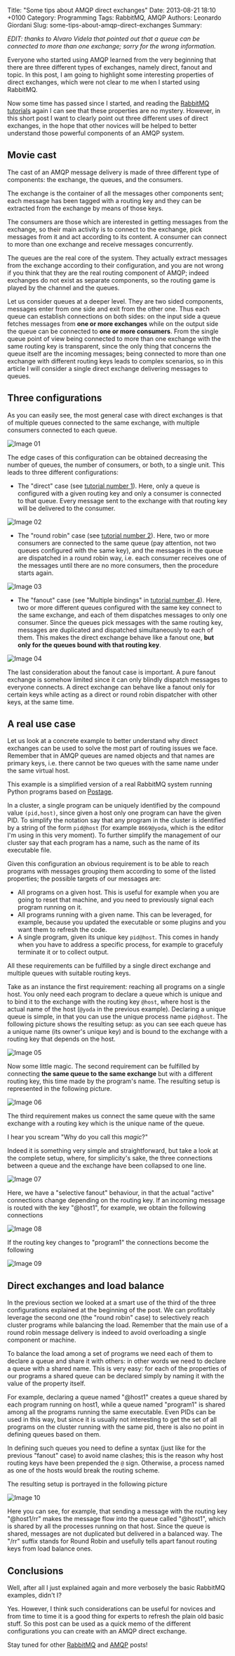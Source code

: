 Title: "Some tips about AMQP direct exchanges"
Date: 2013-08-21 18:10 +0100
Category: Programming
Tags: RabbitMQ, AMQP
Authors: Leonardo Giordani
Slug: some-tips-about-amqp-direct-exchanges
Summary:

_EDIT: thanks to Alvaro Videla that pointed out that a queue can be connected to more than one exchange; sorry for the wrong information._

Everyone who started using AMQP learned from the very beginning that there are three different types of exchanges, namely direct, fanout and topic. In this post, I am going to highlight some interesting properties of direct exchanges, which were not clear to me when I started using RabbitMQ.

Now some time has passed since I started, and reading the [RabbitMQ tutorials](http://www.rabbitmq.com/getstarted.html) again I can see that these properties are no mystery. However, in this short post I want to clearly point out three different uses of direct exchanges, in the hope that other novices will be helped to better understand those powerful components of an AMQP system.

## Movie cast

The cast of an AMQP message delivery is made of three different type of components: the exchange, the queues, and the consumers.

The exchange is the container of all the messages other components sent; each message has been tagged with a routing key and they can be extracted from the exchange by means of those keys.

The consumers are those which are interested in getting messages from the exchange, so their main activity is to connect to the exchange, pick messages from it and act according to its content. A consumer can connect to more than one exchange and receive messages concurrently.

The queues are the real core of the system. They actually extract messages from the exchange according to their configuration, and you are not wrong if you think that they are the real routing component of AMQP; indeed exchanges do not exist as separate components, so the routing game is played by the channel and the queues. 

Let us consider queues at a deeper level. They are two sided components, messages enter from one side and exit from the other one. Thus each queue can establish connections on both sides: on the input side a queue fetches messages from **one or more exchanges** while on the output side the queue can be connected to **one or more consumers**. From the single queue point of view being connected to more than one exchange with the same routing key is transparent, since the only thing that concerns the queue itself are the incoming messages; being connected to more than one exchange with different routing keys leads to complex scenarios, so in this article I will consider a single direct exchange delivering messages to queues.

## Three configurations

As you can easily see, the most general case with direct exchanges is that of multiple queues connected to the same exchange, with multiple consumers connected to each queue.

![Image 01](/images/amqp_direct_exchanges/image01.jpg)

The edge cases of this configuration can be obtained decreasing the number of queues, the number of consumers, or both, to a single unit. This leads to three different configurations:

* The "direct" case (see [tutorial number 1](http://www.rabbitmq.com/tutorials/tutorial-one-python.html)). Here, only a queue is configured with a given routing key and only a consumer is connected to that queue. Every message sent to the exchange with that routing key will be delivered to the consumer.

![Image 02](/images/amqp_direct_exchanges/image02.jpg)

* The "round robin" case (see [tutorial number 2](http://www.rabbitmq.com/tutorials/tutorial-two-python.html)). Here, two or more consumers are connected to the same queue (pay attention, not two queues configured with the same key), and the messages in the queue are dispatched in a round robin way, i.e. each consumer receives one of the messages until there are no more consumers, then the procedure starts again.

![Image 03](/images/amqp_direct_exchanges/image03.jpg)

* The "fanout" case (see "Multiple bindings" in [tutorial number 4](http://www.rabbitmq.com/tutorials/tutorial-four-python.html)). Here, two or more different queues configured with the same key connect to the same exchange, and each of them dispatches messages to only one consumer. Since the queues pick messages with the same routing key, messages are duplicated and dispatched simultaneously to each of them. This makes the direct exchange behave like a fanout one, **but only for the queues bound with that routing key**.

![Image 04](/images/amqp_direct_exchanges/image04.jpg)

The last consideration about the fanout case is important. A pure fanout exchange is somehow limited since it can only blindly dispatch messages to everyone connects. A direct exchange can behave like a fanout only for certain keys while acting as a direct or round robin dispatcher with other keys, at the same time.

## A real use case

Let us look at a concrete example to better understand why direct exchanges can be used to solve the most part of routing issues we face. Remember that in AMQP queues are named objects and that names are primary keys, i.e. there cannot be two queues with the same name under the same virtual host.

This example is a simplified version of a real RabbitMQ system running Python programs based on [Postage](https://github.com/lgiordani/postage).

In a cluster, a single program can be uniquely identified by the compound value `(pid,host)`, since given a host only one program can have the given PID. To simplify the notation say that any program in the cluster is identified by a string of the form `pid@host` (for example `8669@yoda`, which is the editor I'm using in this very moment). To further simplify the management of our cluster say that each program has a name, such as the name of its executable file.

Given this configuration an obvious requirement is to be able to reach programs with messages grouping them according to some of the listed properties; the possible targets of our messages are:

* All programs on a given host. This is useful for example when you are going to reset that machine, and you need to previously signal each program running on it.
* All programs running with a given name. This can be leveraged, for example, because you updated the executable or some plugins and you want them to refresh the code.
* A single program, given its unique key `pid@host`. This comes in handy when you have to address a specific process, for example to gracefuly terminate it or to collect output.

All these requirements can be fulfilled by a single direct exchange and multiple queues with suitable routing keys.

Take as an instance the first requirement: reaching all programs on a single host. You only need each program to declare a queue which is unique and to bind it to the exchange with the routing key `@host`, where host is the actual name of the host (`@yoda` in the previous example). Declaring a unique queue is simple, in that you can use the unique process name `pid@host`. The following picture shows the resulting setup: as you can see each queue has a unique name (its owner's unique key) and is bound to the exchange with a routing key that depends on the host.

![Image 05](/images/amqp_direct_exchanges/image05.jpg)

Now some little magic. The second requirement can be fulfilled by connecting **the same queue to the same exchange** but with a different routing key, this time made by the program's name. The resulting setup is represented in the following picture.

![Image 06](/images/amqp_direct_exchanges/image06.jpg)

The third requirement makes us connect the same queue with the same exchange with a routing key which is the unique name of the queue.

I hear you scream "Why do you call this _magic_?"

Indeed it is something very simple and straightforward, but take a look at the complete setup, where, for simplicity's sake, the three connections between a queue and the exchange have been collapsed to one line.

![Image 07](/images/amqp_direct_exchanges/image07.jpg)

Here, we have a "selective fanout" behaviour, in that the actual "active" connections change depending on the routing key. If an incoming message is routed with the key "@host1", for example, we obtain the following connections

![Image 08](/images/amqp_direct_exchanges/image08.jpg)

If the routing key changes to "program1" the connections become the following

![Image 09](/images/amqp_direct_exchanges/image09.jpg)

## Direct exchanges and load balance

In the previous section we looked at a smart use of the third of the three configurations explained at the beginning of the post. We can profitably leverage the second one (the "round robin" case) to selectively reach cluster programs while balancing the load. Remember that the main use of a round robin message delivery is indeed to avoid overloading a single component or machine.

To balance the load among a set of programs we need each of them to declare a queue and share it with others: in other words we need to declare a queue with a shared name. This is very easy: for each of the properties of our programs a shared queue can be declared simply by naming it with the value of the property itself.

For example, declaring a queue named "@host1" creates a queue shared by each program running on host1, while a queue named "program1" is shared among all the programs running the same executable. Even PIDs can be used in this way, but since it is usually not interesting to get the set of all programs on the cluster running with the same pid, there is also no point in defining queues based on them.

In defining such queues you need to define a syntax (just like for the previous "fanout" case) to avoid name clashes; this is the reason why host routing keys have been prepended the `@` sign. Otherwise, a process named as one of the hosts would break the routing scheme.

The resulting setup is portrayed in the following picture

![Image 10](/images/amqp_direct_exchanges/image10.jpg)

Here you can see, for example, that sending a message with the routing key "@host1/rr" makes the message flow into the queue called "@host1", which is shared by all the processes running on that host. Since the queue is shared, messages are not duplicated but delivered in a balanced way. The "/rr" suffix stands for Round Robin and usefully tells apart fanout routing keys from load balance ones.

## Conclusions

Well, after all I just explained again and more verbosely the basic RabbitMQ examples, didn't I?

Yes. However, I think such considerations can be useful for novices and from time to time it is a good thing for experts to refresh the plain old basic stuff. So this post can be used as a quick memo of the different configurations you can create with an AMQP direct exchange.

Stay tuned for other [RabbitMQ](/categories/rabbitmq/) and [AMQP](/categories/amqp/) posts!
